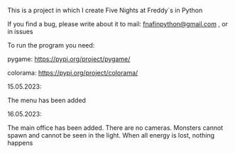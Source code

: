 This is a project in which I create Five Nights at Freddy`s in Python

If you find a bug, please write about it to mail:
fnafinpython@gmail.com
, or in issues

To run the program you need:

pygame: https://pypi.org/project/pygame/

colorama: https://pypi.org/project/colorama/




15.05.2023:

The menu has been added

16.05.2023:

The main office has been added. There are no cameras. Monsters cannot spawn and cannot be seen in the light. When all energy is lost, nothing happens
